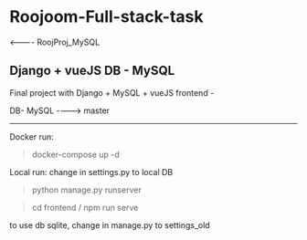 # Roojoom-Full-stack-task
<---- RoojProj_MySQL

Django + vueJS
DB - MySQL
----
Final project with 
 Django + MySQL + vueJS frontend -

DB- MySQL
----> master

-----
Docker run:
> docker-compose up -d 

Local run:
change in settings.py to local DB
> python manage.py runserver

> cd frontend /
> npm run serve

to use db sqlite, change in manage.py to settings_old
